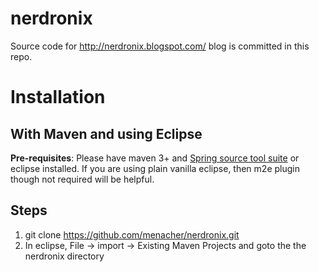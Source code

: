 nerdronix
=========

Source code for http://nerdronix.blogspot.com/ blog is committed in this repo.    

Installation
============

With Maven and using Eclipse
----------------------------
**Pre-requisites**: Please have maven 3+ and [Spring source tool suite](http://www.springsource.com/developer/sts "STS") or eclipse installed. If you are using plain vanilla eclipse, then m2e plugin though not required will be helpful.    

Steps
-----
1.  git clone https://github.com/menacher/nerdronix.git
2.  In eclipse, File -> import -> Existing Maven Projects and goto the the nerdronix directory
